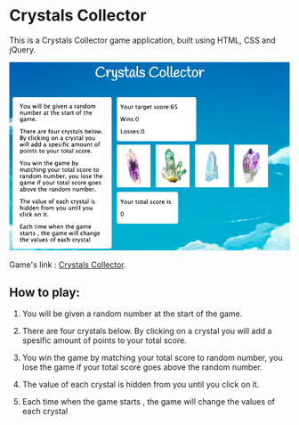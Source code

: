 # Crystals Collector

This is a Crystals Collector game application, built using HTML, CSS and jQuery.

![Home Page](./assets/images/cr.png)


Game's link : [Crystals Collector](https://tiurzm.github.io/Unit-4-Game/).


## How to play: 

1. You will be given a random number at the start of the game.

2. There are four crystals below. By clicking on a crystal you will add a spesific amount of points to your total score.

3. You win the game by matching your total score to random number, you lose the game if your total score goes above the random number.

4. The value of each crystal is hidden from you until you click on it.

5. Each time when the game starts , the game will change the values of each crystal
